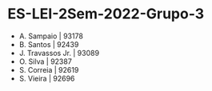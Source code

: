 # ES-LEI-2Sem-2022-Grupo-3

* A. Sampaio | 93178
* B. Santos | 92439
* J. Travassos Jr. | 93089
* O. Silva | 92387
* S. Correia | 92619
* S. Vieira | 92696